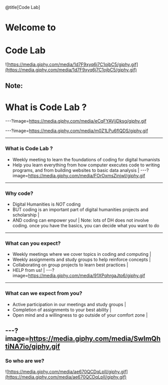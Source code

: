 @title[Code Lab]
# Welcome to 
# Code Lab

![https://media.giphy.com/media/1d7F9xyq6j7C1ojbC5/giphy.gif](https://media.giphy.com/media/1d7F9xyq6j7C1ojbC5/giphy.gif)


Note:
---
# What is Code Lab ?

---?image=https://media.giphy.com/media/eCqFYAVjjDksg/giphy.gif

---?image=https://media.giphy.com/media/m0Z1LPu6flQDS/giphy.gif

---
### What is Code Lab ?
- Weekly meeting to learn the foundations of coding for digital humanists
- Help you learn everything from how computer executes code to writing programs, and from building websites to basic data analysis |
---?image=https://media.giphy.com/media/FOrOxmsZinjwI/giphy.gif
---
### Why code?
- Digital Humanities is *NOT* coding
- BUT coding is an important part of digital humanities projects and scholarship |
- AND coding can empower you! |
Note: lots of DH does not involve coding.  once you have the basics, you can decide what you want to do
---
### What can you expect?
- Weekly meetings where we cover topics in coding and computing |
- Weekly assignments and study groups to help reinforce concepts |
- Collaborating on group projects to learn best practices |
- HELP from us! |
---?image=https://media.giphy.com/media/91XPqhrgaJtp6/giphy.gif
---
### What can we expect from you? 
- Active participation in our meetings and study groups |
- Completion of assignments to your best ability |
- Open mind and a willingness to go outside of your comfort zone |

---?image=https://media.giphy.com/media/SwImQhtiNA7io/giphy.gif
---
### So who are we?
![https://media.giphy.com/media/ae670QCDqLpII/giphy.gif](https://media.giphy.com/media/ae670QCDqLpII/giphy.gif)
